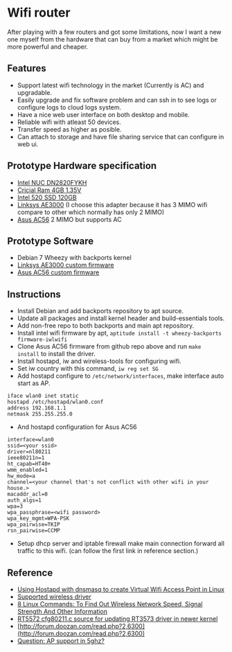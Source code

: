 # Wifi router

After playing with a few routers and got some limitations, now I want a new one myself from the hardware that can
buy from a market which might be more powerful and cheaper. 

## Features

- Support latest wifi technology in the market (Currently is AC) and upgradable.
- Easily upgrade and fix software problem and can ssh in to see logs or configure logs to cloud logs system.
- Have a nice web user interface on both desktop and mobile.
- Reliable wifi with atleast 50 devices.
- Transfer speed as higher as posible.
- Can attach to storage and have file sharing service that can configure in web ui.

## Prototype Hardware specification

- [Intel NUC DN2820FYKH](http://www.amazon.com/gp/product/B00HVKLSVC/ref=oh_aui_detailpage_o00_s00?ie=UTF8&psc=1)
- [Cricial Ram 4GB 1.35V](http://www.amazon.com/gp/product/B005LDLV6S/ref=oh_aui_detailpage_o00_s00?ie=UTF8&psc=1)
- [Intel 520 SSD 120GB](http://www.amazon.com/gp/product/B006VCP7NQ/ref=oh_aui_detailpage_o00_s01?ie=UTF8&psc=1)
- [Linksys AE3000](http://www.amazon.com/Linksys-Dual-Band-Wireless-N-Adapter-AE3000/dp/B007ZLGXA8/ref=sr_1_1?s=electronics&ie=UTF8&qid=1419085435&sr=1-1&keywords=linksys+AE3000) (I choose this adapter because it has 3 MIMO wifi compare to other which normally has only 2 MIMO)
- [Asus AC56](http://www.amazon.com/Asus-USB-AC56-Dual-band-Wireless-AC1200-Adapter/dp/B00FB45USW/ref=sr_1_1?s=electronics&ie=UTF8&qid=1419085558&sr=1-1&keywords=Asus+AC56) 2 MIMO but supports AC

## Prototype Software

- Debian 7 Wheezy with backports kernel
- [Linksys AE3000 custom firmware](https://github.com/RD777/rt3573sta)
- [Asus AC56 custom firmware](https://github.com/abperiasamy/rtl8812AU_8821AU_linux)

## Instructions

- Install Debian and add backports repository to apt source.
- Update all packages and install kernel header and build-essentials tools.
- Add non-free repo to both backports and main apt repository.
- Install intel wifi firmware by apt, `aptitude install -t wheezy-backports firmware-iwlwifi`
- Clone Asus AC56 firmware from github repo above and run `make install` to install the driver.
- Install hostapd, iw and wireless-tools for configuring wifi.
- Set iw country with this command, `iw reg set SG`
- Add hostapd configure to `/etc/network/interfaces`, make interface auto start as AP.

```
iface wlan0 inet static
hostapd /etc/hostapd/wlan0.conf
address 192.168.1.1
netmask 255.255.255.0
```

- And hostapd configuration for Asus AC56

```
interface=wlan0
ssid=<your ssid>
driver=nl80211
ieee80211n=1
ht_capab=HT40+
wmm_enabled=1
hw_mode=a
channel=<your channel that's not conflict with other wifi in your house.>
macaddr_acl=0
auth_algs=1
wpa=3
wpa_passphrase=<wifi password>
wpa_key_mgmt=WPA-PSK
wpa_pairwise=TKIP
rsn_pairwise=CCMP
```

- Setup dhcp server and iptable firewall make main connection forward all traffic to this wifi. (can follow the first link in reference section.)

## Reference

- [Using Hostapd with dnsmasq to create Virtual Wifi Access Point in Linux](http://nims11.wordpress.com/2013/05/22/using-hostapd-with-dnsmasq-to-create-virtual-wifi-access-point-in-linux/)
- [Supported wireless driver](http://wireless.kernel.org/en/users/Drivers)
- [8 Linux Commands: To Find Out Wireless Network Speed, Signal Strength And Other Information](http://www.cyberciti.biz/tips/linux-find-out-wireless-network-speed-signal-strength.html)
- [RT5572 cfg80211.c source for updating RT3573 driver in newer kernel](https://github.com/boundarydevices/rt5572/blob/master/os/linux/cfg80211.c)
- [http://forum.doozan.com/read.php?2,6300](http://forum.doozan.com/read.php?2,6300)
- [Question: AP support in 5ghz?](https://github.com/abperiasamy/rtl8812AU_8821AU_linux/issues/10)
